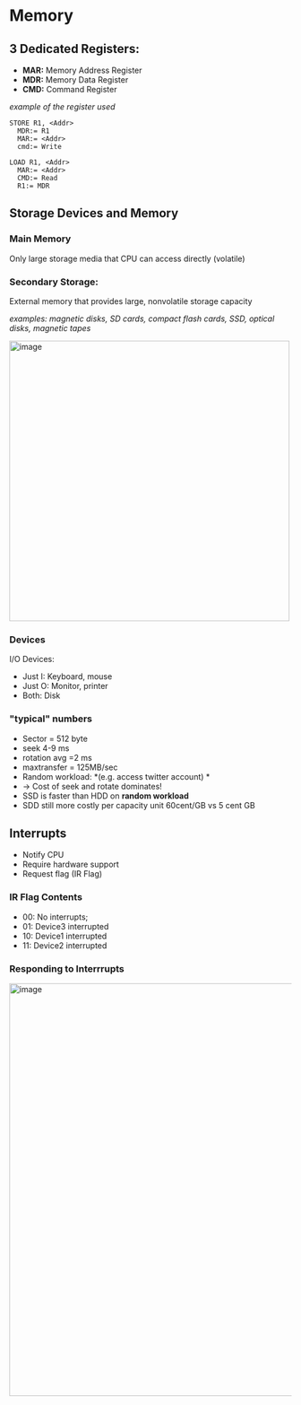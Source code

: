 # Memory

## 3 Dedicated Registers:
- **MAR:** Memory Address Register
- **MDR:** Memory Data Register
- **CMD:** Command Register

*example of the register used*
```
STORE R1, <Addr>
  MDR:= R1
  MAR:= <Addr>
  cmd:= Write
  
LOAD R1, <Addr>
  MAR:= <Addr>
  CMD:= Read
  R1:= MDR
```
## Storage Devices and Memory
### Main Memory
Only large storage media that CPU can access directly (volatile) 
### Secondary Storage:
External memory that provides large, nonvolatile storage capacity

*examples:
magnetic disks, SD cards, compact flash cards, SSD, optical disks, magnetic tapes*

<img width="500" alt="image" src="https://user-images.githubusercontent.com/74788199/214680014-6d7b55b9-5b74-4c3b-b040-2e451be39f59.png">

### Devices
I/O Devices:
- Just I: Keyboard, mouse
- Just O: Monitor, printer
- Both: Disk

### "typical" numbers
- Sector = 512 byte
- seek 4-9 ms
- rotation avg =2 ms
- maxtransfer = 125MB/sec
- Random workload: *(e.g. access twitter account) *
- → Cost of seek and rotate dominates!
- SSD is faster than HDD on **random workload**
- SDD still more costly per capacity unit 60cent/GB vs 5 cent GB

## Interrupts
- Notify CPU
- Require hardware support
- Request flag (IR Flag)

### IR Flag Contents
- 00: No interrupts;
- 01: Device3 interrupted
- 10: Device1 interrupted
- 11: Device2 interrupted

### Responding to Interrrupts
<img width="736" alt="image" src="https://user-images.githubusercontent.com/74788199/214686588-0b054644-e077-4da0-be67-ea80f3a5d3f1.png">








